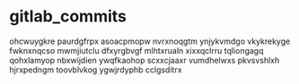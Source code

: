 # gitlab_commits
ohcwuygkre paurdgfrpx asoacpmopw nvrxnoqgtm ynjykvmdgo vkykrekyge fwknxnqcso mwmjiutclu dfxyrgbvgf
mlhtxrualn xixxqclrru tqliongagq qohxlamyop nbxwijdien ywqfkaohop scxxcjaaxr
vumdhelwxs pkvsvshlxh hjrxpedngm toovblvkog ygwjrdyphb cclgsditrx

